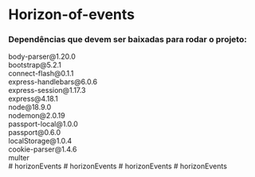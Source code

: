﻿# Horizon-of-events

<h3>Dependências que devem ser baixadas para rodar o projeto:</h3>
body-parser@1.20.0<br>
bootstrap@5.2.1<br>
connect-flash@0.1.1<br>
express-handlebars@6.0.6<br>
express-session@1.17.3<br>
express@4.18.1<br>
node@18.9.0<br>
nodemon@2.0.19<br>
passport-local@1.0.0<br>
passport@0.6.0<br>
localStorage@1.0.4<br>
cookie-parser@1.4.6<br>
multer<br>
#   h o r i z o n E v e n t s  
 #   h o r i z o n E v e n t s  
 #   h o r i z o n E v e n t s  
 #   h o r i z o n E v e n t s  
 